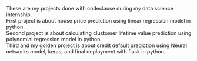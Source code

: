These are my projects done with codeclause during my data science internship.<br/>
First project is about house price prediction using linear regression model in python.<br/>
Second project is about calculating clustomer lifetime value prediction using polynomial regression model in python.<br/>
Third and my golden project is about credit default prediction using Neural networks model, keras, and final deployment with flask in python.
